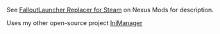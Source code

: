 See [FalloutLauncher Replacer for Steam](http://www.nexusmods.com/fallout3/mods/21364/?) on Nexus Mods for description.

Uses my other open-source project [IniManager](https://github.com/AlexxEG/IniManager/)